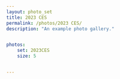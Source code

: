 ```yaml
---
layout: photo_set
title: 2023 CES
permalink: /photos/2023 CES/
description: "An example photo gallery."


photos:
    set: 2023CES
    size: 5


---
```


